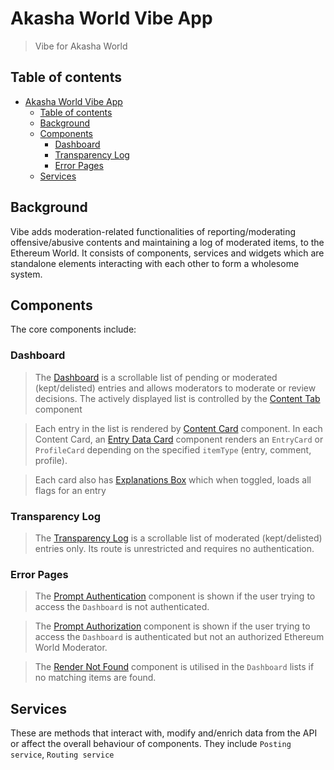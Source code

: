 # Akasha World Vibe App

> Vibe for Akasha World
## Table of contents

- [Akasha World Vibe App](#akasha-world-vibe-app)
  - [Table of contents](#table-of-contents)
  - [Background](#background)
  - [Components](#components)
    - [Dashboard](#dashboard)
    - [Transparency Log](#transparency-log)
    - [Error Pages](#error-pages)
  - [Services](#services)

## Background

Vibe adds moderation-related functionalities of reporting/moderating offensive/abusive contents and maintaining a log of moderated items, to the Ethereum World. It consists of components, services and widgets which are standalone elements interacting with each other to form a wholesome system.

## Components

The core components include:

### Dashboard
> The [Dashboard](src/components/dashboard/index.tsx) is a scrollable list of pending or moderated (kept/delisted) entries and allows moderators to moderate or review decisions.
The actively displayed list is controlled by the [Content Tab](src/components/dashboard/content-tab/index.tsx) component

> Each entry in the list is rendered by [Content Card](src/components/dashboard/content-card/index.tsx) component. In each Content Card, an [Entry Data Card](src/components/dashboard/content-card/entry-data-card.tsx) component renders an `EntryCard` or `ProfileCard` depending on the specified `itemType` (entry, comment, profile).

> Each card also has [Explanations Box](src/components/dashboard/content-card/explanations-box.tsx) which when toggled, loads all flags for an entry

### Transparency Log
> The [Transparency Log](src/components/transparency-log/index.tsx) is a scrollable list  of moderated (kept/delisted) entries only. Its route is unrestricted and requires no authentication.

### Error Pages
> The [Prompt Authentication](src/components/error-pages/prompt-authentication.tsx) component is shown if the user trying to access the `Dashboard` is not authenticated.

> The [Prompt Authorization](src/components/error-pages/prompt-authorization.tsx) component is shown if the user trying to access the `Dashboard` is authenticated but not an authorized Ethereum World Moderator.

> The [Render Not Found](src/components/error-pages/render-not-found.tsx) component is utilised in the `Dashboard` lists if no  matching items are found.

## Services

These are methods that interact with, modify and/enrich data from the API or affect the overall behaviour of components. They include `Posting service`, `Routing service`
